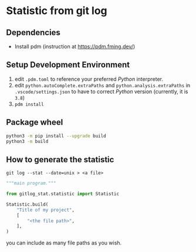 # Statistic from git log

## Dependencies

- Install pdm (instruction at https://pdm.fming.dev/)

## Setup Development Environment

1. edit `.pdm.toml` to reference your preferred _Python_ interpreter.
1. edit `python.autoComplete.extraPaths` and `python.analysis.extraPaths` in `.vscode/settings.json` to have to correct _Python_ version (currently, it is `3.8`)
1. ```pdm install```


## Package wheel

```sh
python3 -m pip install --upgrade build
python3 -m build
```

## How to generate the statistic

`git log --stat --date=unix > <a file>`

```python
"""main program."""

from gitlog_stat.statistic import Statistic

Statistic.build(
    "Title of my project",
    [
        "<the file path>",
    ],
)
```

you can include as many file paths as you wish.